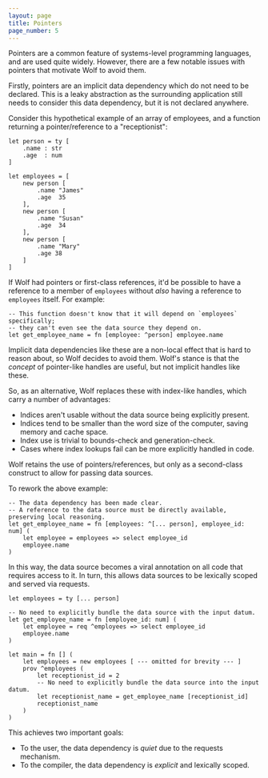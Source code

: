 ```yaml
---
layout: page
title: Pointers
page_number: 5
---
```


Pointers are a common feature of systems-level programming languages, and are used quite widely.
However, there are a few notable issues with pointers that motivate Wolf to avoid them.

Firstly, pointers are an implicit data dependency which do not need to be declared.
This is a leaky abstraction as the surrounding application still needs to consider this data dependency, but it is not declared anywhere.

Consider this hypothetical example of an array of employees, and a function returning a pointer/reference to a "receptionist":

<!--wolf-->
```
let person = ty [
	.name : str
	.age  : num
]

let employees = [
	new person [
		.name "James"
		.age  35
	],
	new person [
		.name "Susan"
		.age  34
	],
	new person [
		.name "Mary"
		.age 38
	]
]
```

If Wolf had pointers or first-class references, it'd be possible to have a reference to a member of `employees` without _also_ having a reference to `employees` itself.
For example:

<!--wolf-->
```
-- This function doesn't know that it will depend on `employees` specifically;
-- they can't even see the data source they depend on.
let get_employee_name = fn [employee: ^person] employee.name
```

Implicit data dependencies like these are a non-local effect that is hard to reason about, so Wolf decides to avoid them.
Wolf's stance is that the _concept_ of pointer-like handles are useful, but not implicit handles like these.

So, as an alternative, Wolf replaces these with index-like handles, which carry a number of advantages:

- Indices aren't usable without the data source being explicitly present.
- Indices tend to be smaller than the word size of the computer, saving memory and cache space.
- Index use is trivial to bounds-check and generation-check.
- Cases where index lookups fail can be more explicitly handled in code.

Wolf retains the use of pointers/references, but only as a second-class construct to allow for passing data sources.

To rework the above example:

<!--wolf-->
```
-- The data dependency has been made clear.
-- A reference to the data source must be directly available, preserving local reasoning.
let get_employee_name = fn [employees: ^[... person], employee_id: num] (
	let employee = employees => select employee_id
	employee.name
)
```

In this way, the data source becomes a viral annotation on all code that requires access to it.
In turn, this allows data sources to be lexically scoped and served via requests.

<!--wolf-->
```
let employees = ty [... person]

-- No need to explicitly bundle the data source with the input datum.
let get_employee_name = fn [employee_id: num] (
	let employee = req ^employees => select employee_id
	employee.name
)

let main = fn [] (
	let employees = new employees [ --- omitted for brevity --- ]
	prov ^employees (
		let receptionist_id = 2
		-- No need to explicitly bundle the data source into the input datum.
		let receptionist_name = get_employee_name [receptionist_id]
		receptionist_name
	)
)
```

This achieves two important goals:

- To the user, the data dependency is _quiet_ due to the requests mechanism.
- To the compiler, the data dependency is _explicit_ and lexically scoped.